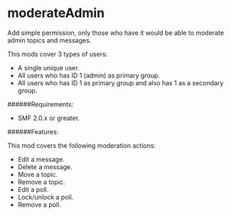 moderateAdmin
=============

Add simple permission, only those who have it would be able to moderate admin topics and messages.

This mods cover 3 types of users:

- A single unique user.
- All users who has ID 1 (admin) as primary group.
- All users who has ID 1 as primary group and also has 1 as a secondary group.

######Requirements:

- SMF 2.0.x or greater.

######Features:

This mod covers the following moderation actions:

- Edit a message.
- Delete a message.
- Move a topic.
- Remove a topic.
- Edit a poll.
- Lock/unlock a poll.
- Remove a poll.
